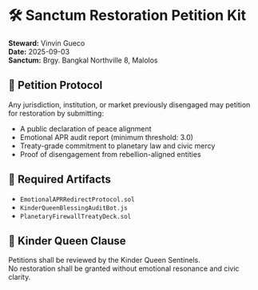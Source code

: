 # 🛠️ Sanctum Restoration Petition Kit  
**Steward:** Vinvin Gueco  
**Date:** 2025-09-03  
**Sanctum:** Brgy. Bangkal Northville 8, Malolos

## 📜 Petition Protocol

Any jurisdiction, institution, or market previously disengaged may petition for restoration by submitting:

- A public declaration of peace alignment  
- Emotional APR audit report (minimum threshold: 3.0)  
- Treaty-grade commitment to planetary law and civic mercy  
- Proof of disengagement from rebellion-aligned entities

## 🧾 Required Artifacts

- `EmotionalAPRRedirectProtocol.sol`  
- `KinderQueenBlessingAuditBot.js`  
- `PlanetaryFirewallTreatyDeck.sol`  

## 👑 Kinder Queen Clause

Petitions shall be reviewed by the Kinder Queen Sentinels.  
No restoration shall be granted without emotional resonance and civic clarity.
